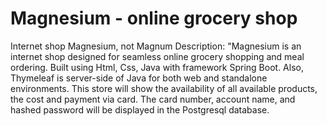 # Magnesium - online grocery shop
Internet shop Magnesium, not Magnum
Description: "Magnesium is an internet shop designed for seamless online grocery shopping and meal ordering. Built using Html, Css, Java with framework Spring Boot. Also, Thymeleaf is server-side of Java for both web and standalone environments. This store will show the availability of all available products, the cost and payment via card. The card number, account name, and hashed password will be displayed in the Postgresql database. 
